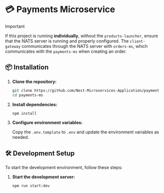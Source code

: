 # 💳 Payments Microservice

> [!IMPORTANT]
> If this project is running **individually**, without the `products-launcher`, ensure that the NATS server is running and properly configured. The `client-gateway` communicates through the NATS server with `orders-ms`, which communicates with the `payments-ms` when creating an order.


## 📦 Installation

1. **Clone the repository:**

    ```sh
    git clone https://github.com/Nest-Microservices-Application/payments-ms
    cd payments-ms
    ```

2. **Install dependencies:**

    ```sh
    npm install
    ```

3. **Configure environment variables:**

    Copy the `.env.template` to `.env` and update the environment variables as needed.

## 🛠️ Development Setup

To start the development environment, follow these steps:

1. **Start the development server:**

    ```sh
    npm run start:dev
    ```
